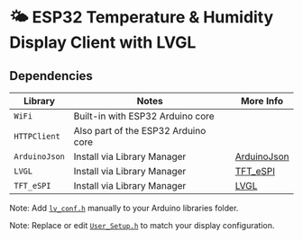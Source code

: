 # 🌤️ ESP32 Temperature & Humidity Display Client with LVGL

## Dependencies

| Library        | Notes                                  |  More Info                                      |
|----------------|----------------------------------------|-------------------------------------------------|
| `WiFi`         | Built-in with ESP32 Arduino core       |                                                 |
| `HTTPClient`   | Also part of the ESP32 Arduino core    |                                                 |
| `ArduinoJson`  | Install via Library Manager            | [ArduinoJson](https://arduinojson.org/)         |
| `LVGL`         | Install via Library Manager            | [TFT_eSPI](https://github.com/Bodmer/TFT_eSPI)  |
| `TFT_eSPI`     | Install via Library Manager            | [LVGL](https://lvgl.io/)                        |

Note: Add [`lv_conf.h`](LVGL/lv_conf.h) manually to your Arduino libraries folder. 

Note: Replace or edit [`User_Setup.h`](TFT_eSPI/User_Setup.h) to match your display configuration. 
